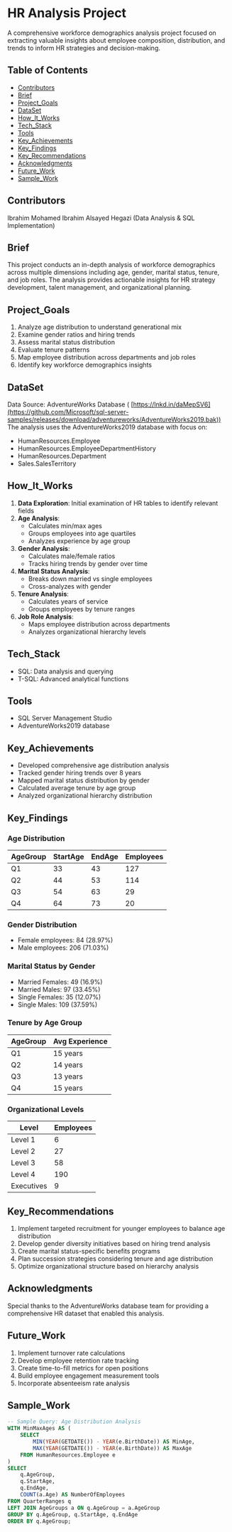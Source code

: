 # HR Analysis Project  
A comprehensive workforce demographics analysis project focused on extracting valuable insights about employee composition, distribution, and trends to inform HR strategies and decision-making.

## Table of Contents
- [Contributors](#contributors)
- [Brief](#brief)
- [Project_Goals](#project_goals)
- [DataSet](#dataset)
- [How_It_Works](#how_it_works)
- [Tech_Stack](#tech_stack)
- [Tools](#tools)
- [Key_Achievements](#key_achievements)
- [Key_Findings](#key_findings)
- [Key_Recommendations](#key_recommendations)
- [Acknowledgments](#acknowledgments)
- [Future_Work](#future_work)
- [Sample_Work](#sample_work)

## Contributors
Ibrahim Mohamed Ibrahim Alsayed Hegazi (Data Analysis & SQL Implementation)

## Brief
This project conducts an in-depth analysis of workforce demographics across multiple dimensions including age, gender, marital status, tenure, and job roles. The analysis provides actionable insights for HR strategy development, talent management, and organizational planning.

## Project_Goals
1. Analyze age distribution to understand generational mix
2. Examine gender ratios and hiring trends
3. Assess marital status distribution
4. Evaluate tenure patterns
5. Map employee distribution across departments and job roles
6. Identify key workforce demographics insights

## DataSet
Data Source: AdventureWorks Database ( [https://lnkd.in/daMepSV6](https://github.com/Microsoft/sql-server-samples/releases/download/adventureworks/AdventureWorks2019.bak))
The analysis uses the AdventureWorks2019 database with focus on:
- HumanResources.Employee
- HumanResources.EmployeeDepartmentHistory
- HumanResources.Department
- Sales.SalesTerritory

## How_It_Works
1. **Data Exploration**: Initial examination of HR tables to identify relevant fields
2. **Age Analysis**: 
   - Calculates min/max ages
   - Groups employees into age quartiles
   - Analyzes experience by age group
3. **Gender Analysis**:
   - Calculates male/female ratios
   - Tracks hiring trends by gender over time
4. **Marital Status Analysis**:
   - Breaks down married vs single employees
   - Cross-analyzes with gender
5. **Tenure Analysis**:
   - Calculates years of service
   - Groups employees by tenure ranges
6. **Job Role Analysis**:
   - Maps employee distribution across departments
   - Analyzes organizational hierarchy levels

## Tech_Stack
- SQL: Data analysis and querying
- T-SQL: Advanced analytical functions

## Tools
- SQL Server Management Studio
- AdventureWorks2019 database

## Key_Achievements
- Developed comprehensive age distribution analysis
- Tracked gender hiring trends over 8 years
- Mapped marital status distribution by gender
- Calculated average tenure by age group
- Analyzed organizational hierarchy distribution

## Key_Findings
### Age Distribution
| AgeGroup | StartAge | EndAge | Employees |
|----------|----------|--------|-----------|
| Q1       | 33       | 43     | 127       |
| Q2       | 44       | 53     | 114       |
| Q3       | 54       | 63     | 29        |
| Q4       | 64       | 73     | 20        |

### Gender Distribution
- Female employees: 84 (28.97%)
- Male employees: 206 (71.03%)

### Marital Status by Gender
- Married Females: 49 (16.9%)
- Married Males: 97 (33.45%)
- Single Females: 35 (12.07%)
- Single Males: 109 (37.59%)

### Tenure by Age Group
| AgeGroup | Avg Experience |
|----------|----------------|
| Q1       | 15 years       |
| Q2       | 14 years       |
| Q3       | 13 years       |
| Q4       | 15 years       |

### Organizational Levels
| Level      | Employees |
|------------|-----------|
| Level 1    | 6         |
| Level 2    | 27        |
| Level 3    | 58        |
| Level 4    | 190       |
| Executives | 9         |

## Key_Recommendations
1. Implement targeted recruitment for younger employees to balance age distribution
2. Develop gender diversity initiatives based on hiring trend analysis
3. Create marital status-specific benefits programs
4. Plan succession strategies considering tenure and age distribution
5. Optimize organizational structure based on hierarchy analysis

## Acknowledgments
Special thanks to the AdventureWorks database team for providing a comprehensive HR dataset that enabled this analysis.

## Future_Work
1. Implement turnover rate calculations
2. Develop employee retention rate tracking
3. Create time-to-fill metrics for open positions
4. Build employee engagement measurement tools
5. Incorporate absenteeism rate analysis

## Sample_Work
```sql
-- Sample Query: Age Distribution Analysis
WITH MinMaxAges AS (
    SELECT 
        MIN(YEAR(GETDATE()) - YEAR(e.BirthDate)) AS MinAge,
        MAX(YEAR(GETDATE()) - YEAR(e.BirthDate)) AS MaxAge
    FROM HumanResources.Employee e
)
SELECT 
    q.AgeGroup,
    q.StartAge,
    q.EndAge,
    COUNT(a.Age) AS NumberOfEmployees
FROM QuarterRanges q
LEFT JOIN AgeGroups a ON q.AgeGroup = a.AgeGroup
GROUP BY q.AgeGroup, q.StartAge, q.EndAge
ORDER BY q.AgeGroup;
